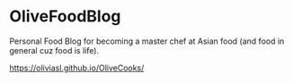 # OliveFoodBlog
 Personal Food Blog for becoming a master chef at Asian food (and food in general cuz food is life).

https://oliviasl.github.io/OliveCooks/
